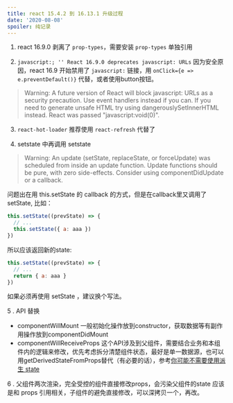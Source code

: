 ```yaml
---
title: react 15.4.2 到 16.13.1 升级过程
date: '2020-08-08'
spoiler: 纯记录
---
```


1. react 16.9.0 剥离了 `prop-types`，需要安装 `prop-types` 单独引用

2. `javascript:; '' React 16.9.0 deprecates javascript: URLs`
因为安全原因，react 16.9 开始禁用了 `javascript:` 链接，用 `onClick={e => e.preventDefault()}` 代替，或者使用button按钮。
> Warning: A future version of React will block javascript: URLs as a security precaution. Use event handlers instead if you can. If you need to generate unsafe HTML try using dangerouslySetInnerHTML instead. React was passed "javascript:void(0)".

3. `react-hot-loader` 推荐使用 `react-refresh` 代替了

4. setstate 中再调用 setstate
> Warning: An update (setState, replaceState, or forceUpdate) was scheduled from inside an update function. Update functions should be pure, with zero side-effects. Consider using componentDidUpdate or a callback.

问题出在用 this.setState 的 callback 的方式，但是在callback里又调用了setState, 比如：
```jsx
this.setState((prevState) => {
  // ...
  this.setState({ a: aaa })
})
```
所以应该返回新的state:
```jsx
this.setState((prevState) => {
  // ...
  return { a: aaa }
})
```
如果必须再使用 setState ，建议换个写法。

5 . API 替换
* componentWillMount
  一般初始化操作放到constructor，获取数据等有副作用操作放到componentDidMount
* componentWillReceiveProps
  这个API涉及到父组件，需要结合业务和本组件内的逻辑来修改，优先考虑拆分清楚组件状态，最好是单一数据源，也可以用getDerivedStateFromProps替代（有必要的话），参考[你可能不需要使用派生 state](https://zh-hans.reactjs.org/blog/2018/06/07/you-probably-dont-need-derived-state.html)

6 . 父组件两次渲染，完全受控的组件直接修改props，会污染父组件的state
应该是和 props 引用相关，子组件的避免直接修改，可以深拷贝一个，再改。